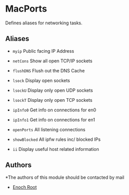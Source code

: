 MacPorts
========

Defines aliases for networking tasks.

Aliases
-------

  - `myip`        Public facing IP Address
  - `netCons`     Show all open TCP/IP sockets
  - `flushDNS`    Flush out the DNS Cache
  - `lsock`       Display open sockets
  - `lsockU`      Display only open UDP sockets
  - `lsockT`      Display only open TCP sockets
  - `ipInfo0`     Get info on connections for en0
  - `ipInfo1`     Get info on connections for en1
  - `openPorts`   All listening connections
  - `showBlocked` All ipfw rules inc/ blocked IPs

  - `ii`          Display useful host related information

Authors
-------

*The authors of this module should be contacted by mail

  - [Enoch Root](mailto://m.enochroot@gmail.com)
